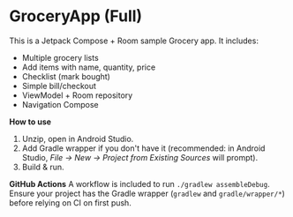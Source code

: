 # GroceryApp (Full)

This is a Jetpack Compose + Room sample Grocery app. It includes:
- Multiple grocery lists
- Add items with name, quantity, price
- Checklist (mark bought)
- Simple bill/checkout
- ViewModel + Room repository
- Navigation Compose

**How to use**
1. Unzip, open in Android Studio.
2. Add Gradle wrapper if you don't have it (recommended: in Android Studio, _File → New → Project from Existing Sources_ will prompt).
3. Build & run.

**GitHub Actions**
A workflow is included to run `./gradlew assembleDebug`. Ensure your project has the Gradle wrapper (`gradlew` and `gradle/wrapper/*`) before relying on CI on first push.

